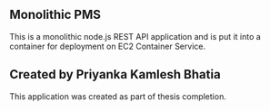 ## Monolithic PMS

This is a monolithic node.js REST API application and is put it into a container for deployment on EC2 Container Service.

## Created by Priyanka Kamlesh Bhatia

This application was created as part of thesis completion.
